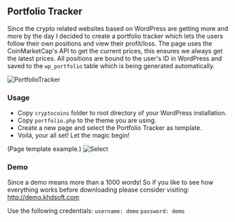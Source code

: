 ## Portfolio Tracker

Since the crypto related websites based on WordPress are getting more and more by the day I decided to create a portfolio tracker which lets the users follow their own positions and view their profit/loss.
The page uses the CoinMarketCap's API to get the current prices, this ensures we always get the latest prices.
All positions are bound to the user's ID in WordPress and saved to the ```wp_portfolio``` table which is being generated automatically.

![PortfolioTracker](https://i.imgur.com/76BFjAr.png)

### Usage

- Copy ```cryptocoins``` folder to root directory of your WordPress installation.
- Copy ```portfolio.php``` to the theme you are using.
- Create a new page and select the Portfolio Tracker as template.
- Voilá, your all set! Let the magic begin!

(Page template example.) ![Select](https://i.imgur.com/dDbudHw.png)

### Demo

Since a demo means more than a 1000 words!
So if you like to see how everything works before downloading please consider visiting: http://demo.khdsoft.com

Use the following credentials:
```username: demo```
```password: demo```
